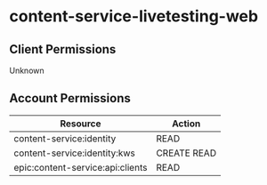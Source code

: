 # content-service-livetesting-web


## Client Permissions
Unknown

## Account Permissions
| Resource | Action |
| -------- | ------ |
| content-service:identity | READ |
| content-service:identity:kws | CREATE READ |
| epic:content-service:api:clients | READ |

